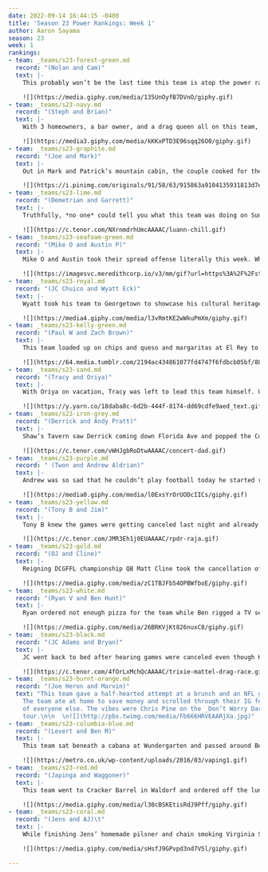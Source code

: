 ```yaml
---
date: 2022-09-14 16:44:15 -0400
title: 'Season 23 Power Rankings: Week 1'
author: Aaron Sayama
season: 23
week: 1
rankings:
- team: _teams/s23-forest-green.md
  record: "(Nolan and Cam)"
  text: |-
    This probably won’t be the last time this team is atop the power rankings. This team’s brunch at Roofer’s Union was frothy and saucy. Powered by Amanda’s enthusiasm, Cameron’s quick wit, and Shaq’s ability to turn up at even the slightest whiff of tequila, the vibes were immaculate and hungry for more W’s.

    ![](https://media.giphy.com/media/135UnOyfB7DVnO/giphy.gif)
- team: _teams/s23-navy.md
  record: "(Steph and Brian)"
  text: |-
    With 3 homeowners, a bar owner, and a drag queen all on this team, brunch is not merely an activity but a carefully orchestrated event, even with such short notice. With Baby Lucas away, the bacon and eggs at the Graham-Roll house were made to order and the mimosas were flowing. No Jazzmin St. James, however, but I heard she’s building towards a big reveal this season. The vibes were buzzy and in-sync.

    ![](https://media3.giphy.com/media/kKKxPTD3E96sqq26O0/giphy.gif)
- team: _teams/s23-graphite.md
  record: "(Joe and Mark)"
  text: |-
    Out in Mark and Patrick’s mountain cabin, the couple cooked for the team. The lemon-ricotta pancakes were light; the original cocktails were strong and floral; the lox was fresh; the team bonding exercises were forced; and the games were intense and attitudes were mildly menacing. The vibes were Taylor Swift’s _Folklore_ meets _Midsommar_.

    ![](https://i.pinimg.com/originals/91/58/63/915863a9104135931813d7e9e7d7d3d7.gif)
- team: _teams/s23-lime.md
  record: "(Demetrian and Garrett)"
  text: |-
    Truthfully, *no one* could tell you what this team was doing on Sunday. This roster is full of rookies, but I bet they were having fun wherever they were. The vibes were lowkey.

    ![](https://c.tenor.com/NXrnmdrhUmcAAAAC/luann-chill.gif)
- team: _teams/s23-seafoam-green.md
  record: "(Mike O and Austin P)"
  text: |-
    Mike O and Austin took their spread offense literally this week. While Austin was spreading out tile patterns for the backsplash of his new home (love the herringbone pattern, babe), Mike O was spread eagle and shirtless at Uproar. The rest of the roster was manspreading under the aggressive misters at Dirty Goose. The vibes were split.

    ![](https://imagesvc.meredithcorp.io/v3/mm/gif?url=https%3A%2F%2Fstatic.onecms.io%2Fwp-content%2Fuploads%2Fsites%2F6%2F2019%2F04%2Fapr-23-2019-14-12-05.gif)
- team: _teams/s23-royal.md
  record: "(JC Chuico and Wyatt Eck)"
  text: |-
    Wyatt took his team to Georgetown to showcase his cultural heritage. Sperrys, polos, and croakies were required. The vibes were fratty and the beer was natty. Welcome to Royal House, girls!

    ![](https://media4.giphy.com/media/l3vRmtKE2wWkuPmXm/giphy.gif)
- team: _teams/s23-kelly-green.md
  record: "(Paul W and Zach Brown)"
  text: |-
    This team loaded up on chips and queso and margaritas at El Rey to carry them through their bar-hopping circuit up and down U street to end up at none other than Green Lantern. The vibes were 18+.

    ![](https://64.media.tumblr.com/2194ac434861077fd4747f6fdbcb05bf/889ad456b7a55c3f-0f/s2048x3072/8d1ef5e44d8959aaa7d4718fbb1ddaab205ce111.gif)
- team: _teams/s23-sand.md
  record: "(Tracy and Oriya)"
  text: |-
    With Oriya on vacation, Tracy was left to lead this team himself. Unfortunately, Tracy posted the wrong date and time in his GroupMe and ended up by himself at Cheesecake Factory. The vibes were kitschy and un-ironically enjoyed.

    ![](https://y.yarn.co/18daba8c-6d2b-444f-8174-dd69cdfe9aed_text.gif)
- team: _teams/s23-iron-grey.md
  record: "(Derrick and Andy Pratt)"
  text: |-
    Shaw’s Tavern saw Derrick coming down Florida Ave and popped the Cook’s. Afterwards, Derrick made his team listen to his newest DJ set while Andy shopped for a new baby bjorn on his phone. The vibes were dad at a Billie Eilish concert.

    ![](https://c.tenor.com/vWHJgbRoDtwAAAAC/concert-dad.gif)
- team: _teams/s23-purple.md
  record: " (Twon and Andrew Aldrian)"
  text: |-
    Andrew was so sad that he couldn’t play football today he started re-writing his playbook for next week while live-texting NFL game updates in the GroupMe. Meanwhile the players were so excited to stay in and order Chik-Fil-A on Uber Eats only to remember that it’s Sunday. The vibes were “a dream deferred.”

    ![](https://media0.giphy.com/media/l0ExsYrOrUODcIICs/giphy.gif)
- team: _teams/s23-yellow.md
  record: "(Tony B and Jim)"
  text: |-
    Tony B knew the games were getting canceled last night and already had the big table reserved at Freddie’s. The biscuits were hard, but that doesn’t matter when covered in sausage gravy and washed down with a corona. The vibes were beachy; the lip-syncs were sloppy; and, the hairlines were visible.

    ![](https://c.tenor.com/JMR3Eh1j0EUAAAAC/rpdr-raja.gif)
- team: _teams/s23-gold.md
  record: "(OJ and Cline)"
  text: |-
    Reigning DCGFFL championship QB Matt Cline took the cancellation of games as an opportunity to indulge in buffalo chicken nachos at Midlands—with or without his team. OJ headed to his not canceled soccer game. Absent leadership, this *ahem* seasoned team stayed in with their Quaker Oats and ex-partner’s Redzone log-in. The vibes were fibrous.

    ![](https://media.giphy.com/media/zC1TBJFb54OPBWfboE/giphy.gif)
- team: _teams/s23-white.md
  record: "(Ryan V and Ben Hunt)"
  text: |-
    Ryan ordered not enough pizza for the team while Ben rigged a TV setup on his roof so he could watch the Niners. He didn’t wipe down the deck furniture first. The vibes were damp.

    ![](https://media.giphy.com/media/26BRKVjKt826nuxC8/giphy.gif)
- team: _teams/s23-black.md
  record: "(JC Adams and Bryan)"
  text: |-
    JC went back to bed after hearing games were canceled even though Kal was whining in his kennel, and Bryan worked through new ways to help a client avoid an estate tax. Despite multiple pleas from their chatty team for a function to attend, they settled for a group trip to Costco for $1.50 hotdogs. The vibes were generic and economical.

    ![](https://c.tenor.com/4fOrLxMchQcAAAAC/trixie-mattel-drag-race.gif)
- team: _teams/s23-burnt-orange.md
  record: "(Joe Heron and Marvin)"
  text: "This team gave a half-hearted attempt at a brunch and an NFL game watch.
    The team ate at home to save money and scrolled through their IG feeds jealous
    of everyone else. The vibes were Chris Pine on the _Don’t Worry Darling_ press
    tour.\n\n  \n![](http://pbs.twimg.com/media/Fb666HRVEAARjXa.jpg)"
- team: _teams/s23-columbia-blue.md
  record: "(Levert and Ben M)"
  text: |-
    This team sat beneath a cabana at Wundergarten and passed around Ben McEvoy’s vape pen for sustenance. The vibes were cherry-flavored.

    ![](https://metro.co.uk/wp-content/uploads/2016/03/vaping1.gif)
- team: _teams/s23-red.md
  record: "(Japinga and Waggoner)"
  text: |-
    This team went to Cracker Barrel in Waldorf and ordered off the lunch/dinner menu. Only country fried steak was had—not an egg in sight. The vibes felt like a tense family road trip.

    ![](https://media.giphy.com/media/l30cBSKEtisRdJ9Pff/giphy.gif)
- team: _teams/s23-coral.md
  record: "(Jens and AJ)\t"
  text: |-
    While finishing Jens’ homemade pilsner and chain smoking Virginia Slims behind the Ivy City Target, coral’s craggy old heads reminisced about championships won and lost. The vibes were disinterested, dark, and divey.

    ![](https://media.giphy.com/media/sHsfJ9GPvpd3nd7V5l/giphy.gif)

---
```

